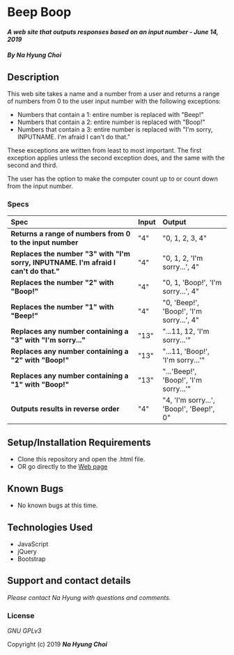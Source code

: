 # Beep Boop

#### _A web site that outputs responses based on an input number - June 14, 2019_

#### _By **Na Hyung Choi**_

## Description

This web site takes a name and a number from a user and returns a range of numbers from 0 to the user input number with the following exceptions:

* Numbers that contain a 1: entire number is replaced with "Beep!"
* Numbers that contain a 2: entire number is replaced with "Boop!"
* Numbers that contain a 3: entire number is replaced with "I'm sorry, INPUTNAME. I'm afraid I can't do that."

These exceptions are written from least to most important. The first exception applies unless the second exception does, and the same with the second and third.

The user has the option to make the computer count up to or count down from the input number.

### Specs
| Spec | Input | Output |
| :-------------     | :------------- | :------------- |
| **Returns a range of numbers from 0 to the input number** | "4" | "0, 1, 2, 3, 4" |
| **Replaces the number "3" with "I'm sorry, INPUTNAME. I'm afraid I can't do that."** | "4" | "0, 1, 2, 'I'm sorry...', 4" |
| **Replaces the number "2" with "Boop!"** | "4" | "0, 1, 'Boop!', 'I'm sorry...', 4" |
| **Replaces the number "1" with "Beep!"** | "4" | "0, 'Beep!', 'Boop!', 'I'm sorry...', 4" |
| **Replaces any number containing a "3" with "I'm sorry..."** | "13" | "...11, 12, 'I'm sorry...'" |
| **Replaces any number containing a "2" with "Boop!"** | "13" | "...11, 'Boop!', 'I'm sorry...'" |
| **Replaces any number containing a "1" with "Boop!"** | "13" | "...'Beep!', 'Boop!', 'I'm sorry...'" |
| **Outputs results in reverse order** | "4" | "4, 'I'm sorry...', 'Boop!', 'Beep!', 0" |

## Setup/Installation Requirements

* Clone this repository and open the .html file.
* OR go directly to the [Web page](http://schoinh.github.io/beep-boop)

## Known Bugs
* No known bugs at this time.

## Technologies Used
* JavaScript
* jQuery
* Bootstrap

## Support and contact details

_Please contact Na Hyung with questions and comments._

### License

*GNU GPLv3*

Copyright (c) 2019 **_Na Hyung Choi_**
